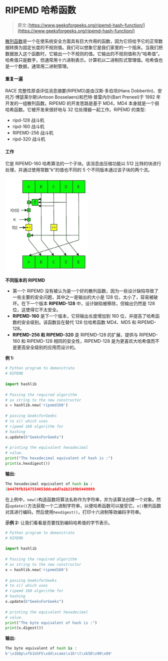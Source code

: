 # RIPEMD 哈希函数

> 原文:[https://www.geeksforgeeks.org/ripemd-hash-function/](https://www.geeksforgeeks.org/ripemd-hash-function/)

[散列函数](https://www.geeksforgeeks.org/hash-functions-system-security/)是一个在使系统安全方面具有巨大作用的函数，因为它将给予它的正常数据转换为固定长度的不规则值。我们可以想象它是我们家里的一个摇床。当我们把数据放入这个函数时，它输出一个不规则的值。它输出的不规则值称为“哈希值”。哈希值只是数字，但通常用十六进制表示。计算机以二进制形式管理值。哈希值也是一个数据，通常用二进制管理。

#### 重复一遍

RACE 完整性原语评估消息摘要(RIPEMD)是由汉斯·多伯坦(Hans Dobbertin)、安托万·博瑟莱尔斯(Antoon Bosselaers)和巴特·普雷内尔(Bart Preneel)于 1992 年开发的一组散列函数。RIPEMD 的开发思路是基于 MD4，MD4 本身就是一个弱哈希函数。它被开发来很好地与 32 位处理器一起工作。RIPEMD 的类型:

*   ripd-128 战斗机
*   ripd-160 战斗机
*   RIPEMD-256 战斗机
*   ripd-320 战斗机

#### 工作

它是 RIPEMD-160 哈希算法的一个子块。该消息由压缩功能以 512 比特的块进行处理，并通过使用常数“k”的值也不同的 5 个不同版本通过该子块的两个流。

![](img/dad8457da40231e436849382e9d029bd.png)

**不同版本的 RIPEMD**

*   第一个 RIPEMD 没有被认为是一个好的散列函数，因为一些设计缺陷导致了一些主要的安全问题，其中之一是输出的大小是 128 位，太小了，容易被破坏。在下一个版本 **RIPEMD-128** 中，设计缺陷被移除，但输出仍然是 128 位，这使得它不太安全。
*   **RIPEMD-160** 是下一个版本，它将输出长度增加到 160 位，并提高了哈希函数的安全级别。该函数旨在替代 128 位哈希函数 MD4、MD5 和 RIPEMD-128。
*   **RIPEMD-256 和 RIPEMD-320** 是 RIPEMD-128 的扩展，提供与 RIPEMD-160 和 RIPEMD-128 相同的安全性，RIPEMD-128 是为更喜欢大哈希值而不是更高安全级别的应用而设计的。

**例 1:**

```py
# Python program to demonstrate
# RIPEMD 

import hashlib

# Passing the required algorithm
# as string to the new constructor
x = hashlib.new('ripemd160')

# passing GeeksforGeeks 
# to x() which uses 
# ripemd 160 algorithm for
# hashing
x.update(b"GeeksForGeeks")

# printing the equivalent hexadecimal
# value. 
print("The hexadecimal equivalent of hash is :") 
print(x.hexdigest())
```

**输出:**

```py
The hexadecimal equivalent of hash is :
1b4470fb3147534653ddca6d7a1b2109b5449089

```

在上例中，`new()`构造函数将算法名称作为字符串，并为该算法创建一个对象。然后`update()`方法获取一个二进制字符串，以便哈希函数可以接受它。`x()`散列函数对其进行编码，然后使用`hexdigest()`，打印十六进制等效编码字符串。

**示例 2:** 让我们看看是否要找到编码哈希值的字节表示。

```py
# Python program to demonstrate
# RIPEMD 

import hashlib

# Passing the required algorithm
# as string to the new constructor
x = hashlib.new('ripemd160')

# passing GeeksforGeeks 
# to x() which uses 
# ripemd 160 algorithm for
# hashing
x.update(b"GeeksForGeeks")

# printing the equivalent hexadecimal
# value. 
print("The byte equivalent of hash is :") 
print(x.digest())
```

**输出:**

```py
The byte equivalent of hash is :
b'\x1bDp\xfb1GSFS\xdd\xcamz\x1b!\t\xb5D\x90\x89'

```